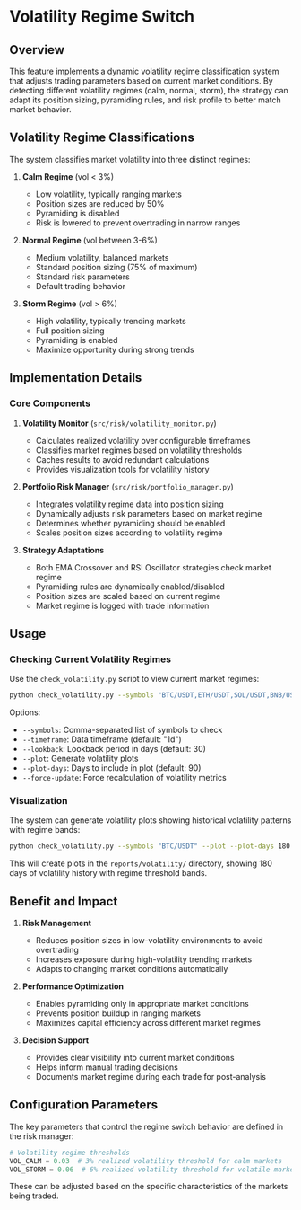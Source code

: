 # Volatility Regime Switch

## Overview

This feature implements a dynamic volatility regime classification system that adjusts trading parameters based on current market conditions. By detecting different volatility regimes (calm, normal, storm), the strategy can adapt its position sizing, pyramiding rules, and risk profile to better match market behavior.

## Volatility Regime Classifications

The system classifies market volatility into three distinct regimes:

1. **Calm Regime** (vol < 3%)
   - Low volatility, typically ranging markets
   - Position sizes are reduced by 50%
   - Pyramiding is disabled
   - Risk is lowered to prevent overtrading in narrow ranges

2. **Normal Regime** (vol between 3-6%)
   - Medium volatility, balanced markets
   - Standard position sizing (75% of maximum)
   - Standard risk parameters
   - Default trading behavior

3. **Storm Regime** (vol > 6%)
   - High volatility, typically trending markets
   - Full position sizing
   - Pyramiding is enabled
   - Maximize opportunity during strong trends

## Implementation Details

### Core Components

1. **Volatility Monitor** (`src/risk/volatility_monitor.py`)
   - Calculates realized volatility over configurable timeframes
   - Classifies market regimes based on volatility thresholds
   - Caches results to avoid redundant calculations
   - Provides visualization tools for volatility history

2. **Portfolio Risk Manager** (`src/risk/portfolio_manager.py`)
   - Integrates volatility regime data into position sizing
   - Dynamically adjusts risk parameters based on market regime
   - Determines whether pyramiding should be enabled
   - Scales position sizes according to volatility regime

3. **Strategy Adaptations**
   - Both EMA Crossover and RSI Oscillator strategies check market regime
   - Pyramiding rules are dynamically enabled/disabled
   - Position sizes are scaled based on current regime
   - Market regime is logged with trade information

## Usage

### Checking Current Volatility Regimes

Use the `check_volatility.py` script to view current market regimes:

```bash
python check_volatility.py --symbols "BTC/USDT,ETH/USDT,SOL/USDT,BNB/USDT" --plot
```

Options:
- `--symbols`: Comma-separated list of symbols to check
- `--timeframe`: Data timeframe (default: "1d")
- `--lookback`: Lookback period in days (default: 30)
- `--plot`: Generate volatility plots
- `--plot-days`: Days to include in plot (default: 90)
- `--force-update`: Force recalculation of volatility metrics

### Visualization

The system can generate volatility plots showing historical volatility patterns with regime bands:

```bash
python check_volatility.py --symbols "BTC/USDT" --plot --plot-days 180
```

This will create plots in the `reports/volatility/` directory, showing 180 days of volatility history with regime threshold bands.

## Benefit and Impact

1. **Risk Management**
   - Reduces position sizes in low-volatility environments to avoid overtrading
   - Increases exposure during high-volatility trending markets
   - Adapts to changing market conditions automatically

2. **Performance Optimization**
   - Enables pyramiding only in appropriate market conditions
   - Prevents position buildup in ranging markets
   - Maximizes capital efficiency across different market regimes

3. **Decision Support**
   - Provides clear visibility into current market conditions
   - Helps inform manual trading decisions
   - Documents market regime during each trade for post-analysis

## Configuration Parameters

The key parameters that control the regime switch behavior are defined in the risk manager:

```python
# Volatility regime thresholds
VOL_CALM = 0.03  # 3% realized volatility threshold for calm markets
VOL_STORM = 0.06  # 6% realized volatility threshold for volatile markets
```

These can be adjusted based on the specific characteristics of the markets being traded. 